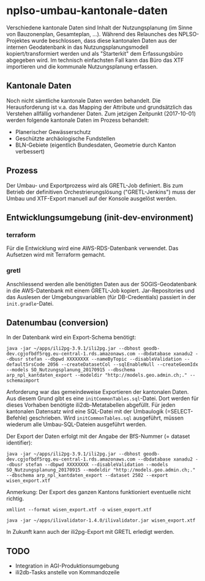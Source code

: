 # nplso-umbau-kantonale-daten

Verschiedene kantonale Daten sind Inhalt der Nutzungsplanung (im Sinne von Bauzonenplan, Gesamteplan, ...). Während des Relaunches des NPLSO-Projektes wurde beschlossen, dass diese kantonalen Daten aus der internen Geodatenbank in das Nutzungsplanungsmodell kopiert/transformiert werden und als "Starterkit" dem Erfassungsbüro abgegeben wird. Im technisch einfachsten Fall kann das Büro das XTF importieren und die kommunale Nutzungsplanung erfassen.

## Kantonale Daten

Noch nicht sämtliche kantonale Daten werden behandelt. Die Herausforderung ist v.a. das Mapping der Attribute und grundsätzlich das Verstehen allfällig vorhandener Daten. Zum jetzigen Zeitpunkt (2017-10-01) werden folgende kantonale Daten im Prozess behandelt:

* Planerischer Gewässerschutz
* Geschützte archäologische Fundstellen
* BLN-Gebiete (eigentlich Bundesdaten, Geometrie durch Kanton verbessert)

## Prozess

Der Umbau- und Exportprozess wird als GRETL-Job definiert. Bis zum Betrieb der definitiven Orchestrierungslösung ("GRETL-Jenkins") muss der Umbau und XTF-Export manuell auf der Konsole ausgelöst werden.

## Entwicklungsumgebung (init-dev-environment)

### terraform

Für die Entwicklung wird eine AWS-RDS-Datenbank verwendet. Das Aufsetzen wird mit Terraform gemacht. 

### gretl

Anschliessend werden alle benötigten Daten aus der SOGIS-Geodatenbank in die AWS-Datenbank mit einem GRETL-Job kopiert. Jar-Repositories und das Auslesen der Umgebungsvariablen (für DB-Credentials) passiert in der `init.gradle`-Datei.

## Datenumbau (conversion)

In der Datenbank wird ein Export-Schema benötigt:

`java -jar ~/apps/ili2pg-3.9.1/ili2pg.jar --dbhost geodb-dev.cgjofbdf5rqg.eu-central-1.rds.amazonaws.com --dbdatabase xanadu2 --dbusr stefan --dbpwd XXXXXXXX --nameByTopic --disableValidation --defaultSrsCode 2056 --createDatasetCol --sqlEnableNull --createGeomIdx --models SO_Nutzungsplanung_20170915 --dbschema arp_npl_kantdaten_export --modeldir "http://models.geo.admin.ch;." --schemaimport`

Anforderung war das gemeindeweise Exportieren der kantonalen Daten. Aus diesem Grund gibt es eine `initCommonTables.sql`-Datei. Dort werden für dieses Vorhaben benötigte ili2db-Metatabellen abgefüllt. Für jeden kantonalen Datensatz wird eine SQL-Datei mit der Umbaulogik (=SELECT-Befehle) geschrieben. Wird `initCommonTables.sql` ausgeführt, müssen wiederum alle Umbau-SQL-Dateien ausgeführt werden. 

Der Export der Daten erfolgt mit der Angabe der BfS-Nummer (= dataset identifier):

`java -jar ~/apps/ili2pg-3.9.1/ili2pg.jar --dbhost geodb-dev.cgjofbdf5rqg.eu-central-1.rds.amazonaws.com --dbdatabase xanadu2 --dbusr stefan --dbpwd XXXXXXXX --disableValidation --models SO_Nutzungsplanung_20170915 --modeldir "http://models.geo.admin.ch;." --dbschema arp_npl_kantdaten_export --dataset 2502 --export wisen_export.xtf`

Anmerkung: Der Export des ganzen Kantons funktioniert eventuelle nicht richtig. 

`xmllint --format wisen_export.xtf -o wisen_export.xtf`

`java -jar ~/apps/ilivalidator-1.4.0/ilivalidator.jar wisen_export.xtf`

In Zukunft kann auch der ili2pg-Export mit GRETL erledigt werden.

## TODO

* Integration in AGI-Produktionsumgebung
* ili2db-Tasks anstelle von Kommandozeile